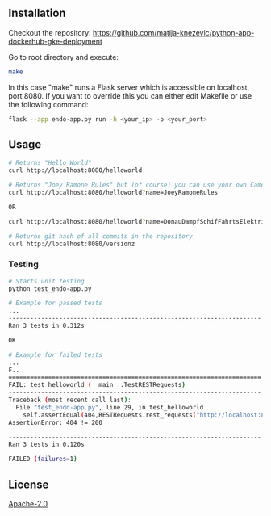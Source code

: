 ## Installation

Checkout the repository: https://github.com/matija-knezevic/python-app-dockerhub-gke-deployment

Go to root directory and execute:

```bash
make
```

In this case "make" runs a Flask server which is accessible on localhost, port 8080.
If you want to override this you can either edit Makefile or use the following command:

```bash
flask --app endo-app.py run -h <your_ip> -p <your_port>
```

## Usage

```bash
# Returns "Hello World"
curl http://localhost:8080/helloworld

# Returns "Joey Ramone Rules" but (of course) you can use your own CamelCase string
curl http://localhost:8080/helloworld?name=JoeyRamoneRules

OR

curl http://localhost:8080/helloworld?name=DonauDampfSchifFahrtsElektrizitaetenHauptBetriebsWerkbauUnterBeamtenGesellschaft

# Returns git hash of all commits in the repository
curl http://localhost:8080/versionz
```

### Testing

```bash
# Starts unit testing
python test_endo-app.py
```

```bash
# Example for passed tests
...
----------------------------------------------------------------------
Ran 3 tests in 0.312s

OK

```

```bash
# Example for failed tests
...
F..
======================================================================
FAIL: test_helloworld (__main__.TestRESTRequests)
----------------------------------------------------------------------
Traceback (most recent call last):
  File "test_endo-app.py", line 29, in test_helloworld
    self.assertEqual(404,RESTRequests.rest_requests("http://localhost:8080/helloworld"))
AssertionError: 404 != 200

----------------------------------------------------------------------
Ran 3 tests in 0.120s

FAILED (failures=1)

```

## License
[Apache-2.0](http://www.apache.org/licenses/LICENSE-2.0)

